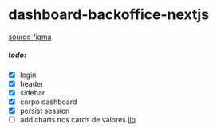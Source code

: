 # dashboard-backoffice-nextjs

[source figma](<https://www.figma.com/file/cD8tm2b7bA69L2unCnmncB/Filament-(Community)?node-id=83%3A3331&mode=dev>)

##### todo:

- [x] login
- [x] header
- [x] sidebar
- [x] corpo dashboard
- [x] persist session
- [ ] add charts nos cards de valores [lib](https://www.npmjs.com/package/react-chartjs-2)
